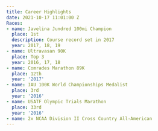 ```yaml
---
title: Career Highlights
date: 2021-10-17 11:01:00 Z
Races:
- name: Javelina Jundred 100mi Champion
  place: 1st
  description: Course record set in 2017
  year: 2017, 18, 19
- name: Ultravasan 90K
  place: Top 3
  year: 2016, 17, 18
- name: Comrades Marathon 89K
  place: 12th
  year: '2017'
- name: IAU 100K World Championships Medalist
  place: 3rd
  year: '2016'
- name: USATF Olympic Trials Marathon
  place: 33rd
  year: '2016'
- name: 2x NCAA Division II Cross Country All-American
---
```


